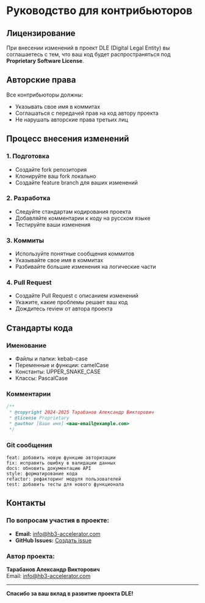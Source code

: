 # Руководство для контрибьюторов

## Лицензирование

При внесении изменений в проект DLE (Digital Legal Entity) вы соглашаетесь с тем, что ваш код будет распространяться под **Proprietary Software License**.

## Авторские права

Все контрибьюторы должны:
- Указывать свое имя в коммитах
- Соглашаться с передачей прав на код автору проекта
- Не нарушать авторские права третьих лиц

## Процесс внесения изменений

### 1. Подготовка
- Создайте fork репозитория
- Клонируйте ваш fork локально
- Создайте feature branch для ваших изменений

### 2. Разработка
- Следуйте стандартам кодирования проекта
- Добавляйте комментарии к коду на русском языке
- Тестируйте ваши изменения

### 3. Коммиты
- Используйте понятные сообщения коммитов
- Указывайте свое имя в коммитах
- Разбивайте большие изменения на логические части

### 4. Pull Request
- Создайте Pull Request с описанием изменений
- Укажите, какие проблемы решает ваш код
- Дождитесь review от автора проекта

## Стандарты кода

### Именование
- Файлы и папки: kebab-case
- Переменные и функции: camelCase
- Константы: UPPER_SNAKE_CASE
- Классы: PascalCase

### Комментарии
```javascript
/**
 * @copyright 2024-2025 Тарабанов Александр Викторович
 * @license Proprietary
 * @author [Ваше имя] <ваш-email@example.com>
 */
```

### Git сообщения
```
feat: добавить новую функцию авторизации
fix: исправить ошибку в валидации данных
docs: обновить документацию API
style: форматирование кода
refactor: рефакторинг модуля пользователей
test: добавить тесты для нового функционала
```

## Контакты

### По вопросам участия в проекте:
- **Email:** info@hb3-accelerator.com
- **GitHub Issues:** [Создать issue](https://github.com/DAO-HB3-Accelerator/DLE/issues)

### Автор проекта:
**Тарабанов Александр Викторович**  
Email: info@hb3-accelerator.com

---

**Спасибо за ваш вклад в развитие проекта DLE!** 